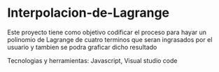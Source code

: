# Interpolacion-de-Lagrange

Este proyecto tiene como objetivo codificar el proceso para hayar un polinomio de Lagrange de cuatro terminos
que seran ingrasados por el usuario y tambien se podra graficar dicho resultado

Tecnologias y herramientas: Javascript, Visual studio code

